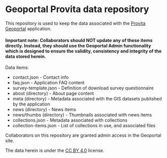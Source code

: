 # Geoportal Provita data repository

This repository is used to keep the data associated with the [Provita Geoportal](https://github.com/Provitaonline/geoportal) application.

#### Important note: Collaborators should NOT update any of these items directly. Instead, they should use the Geoportal Admin functionality which is designed to ensure the validity, consistency and integrity of the data stored herein.

Data items:

* contact.json - Contact info
* faq.json - Application FAQ content
* survey-template.json - Definition of download survey questionnaire
* about (directory) - About page content
* meta (directory) - Metadata associated with the GIS datasets published by the application
* news (directory) - News items
* news/thumbs (directory) - Thumbnails associated with news items
* collections.json - Metadata associated with collections
* collection-items.json - List of collections in use, and associated files

Collaborators on this repository are granted admin access in the Geoportal site.

The data herein is under the [CC BY 4.0](https://creativecommons.org/licenses/by/4.0/) license.
